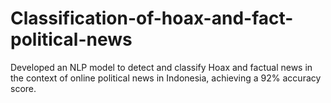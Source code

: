 # Classification-of-hoax-and-fact-political-news
Developed an NLP model to detect and classify Hoax and factual news in the context of online political news in Indonesia, achieving a 92% accuracy score.

